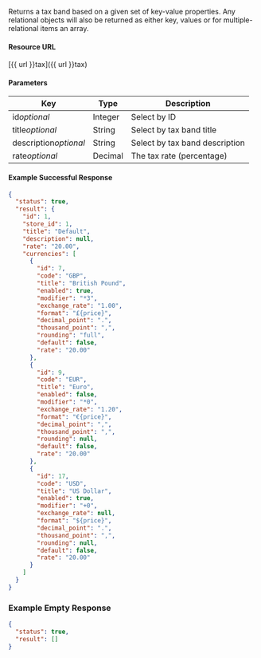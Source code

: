 <!--
@title Get single tax band by criteria
@author Moltin Ltd
@description Gets a tax band based on the given criteria
@order 11.4

@sidebar 1
@family Tax
@rate No
@auth Yes
@format JSON
@http GET
@version beta
-->
Returns a tax band based on a given set of key-value properties. Any relational objects will also be returned as either key, values or for multiple-relational items an array.


#### Resource URL
[{{ url }}tax]({{ url }}tax)


#### Parameters
Key | Type | Description
--- | ---- | -----------
id*optional* | Integer | Select by ID
title*optional* | String | Select by tax band title
description*optional* | String | Select by tax band description
rate*optional* | Decimal | The tax rate (percentage)

<!--code-->
#### Example Successful Response
``` json
{
  "status": true,
  "result": {
    "id": 1,
    "store_id": 1,
    "title": "Default",
    "description": null,
    "rate": "20.00",
    "currencies": [
      {
        "id": 7,
        "code": "GBP",
        "title": "British Pound",
        "enabled": true,
        "modifier": "*3",
        "exchange_rate": "1.00",
        "format": "£{price}",
        "decimal_point": ".",
        "thousand_point": ",",
        "rounding": "full",
        "default": false,
        "rate": "20.00"
      },
      {
        "id": 9,
        "code": "EUR",
        "title": "Euro",
        "enabled": false,
        "modifier": "*0",
        "exchange_rate": "1.20",
        "format": "€{price}",
        "decimal_point": ",",
        "thousand_point": ",",
        "rounding": null,
        "default": false,
        "rate": "20.00"
      },
      {
        "id": 17,
        "code": "USD",
        "title": "US Dollar",
        "enabled": true,
        "modifier": "+0",
        "exchange_rate": null,
        "format": "${price}",
        "decimal_point": ".",
        "thousand_point": ",",
        "rounding": null,
        "default": false,
        "rate": "20.00"
      }
    ]
  }
}
```


### Example Empty Response
``` json
{
  "status": true,
  "result": []
}
```
<!--/code-->